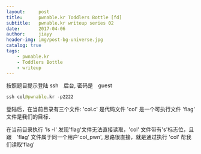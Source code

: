 ```yaml
---
layout:     post
title:      pwnable.kr Toddlers Bottle [fd] 
subtitle:   pwnable.kr writeup series 02
date:       2017-04-06
author:     jiayy
header-img: img/post-bg-universe.jpg
catalog: true
tags:
    - pwnable.kr
    - Toddlers Bottle
    - writeup
---
```


按照题目提示登陆 ssh　后台, 密码是　guest

```swift
ssh col@pwnable.kr -p2222
```
登陆后，在当前目录有三个文件: 
'col.c' 是代码文件
'col' 是一个可执行文件
'flag' 文件是我们的目标．

在当前目录执行 'ls -l' 
发现'flag'文件无法直接读取，'col' 文件带有's'标志位，且跟　'flag' 文件属于同一个用户'col_pwn', 思路很直接，就是通过执行 'col' 帮我们读取'flag'

